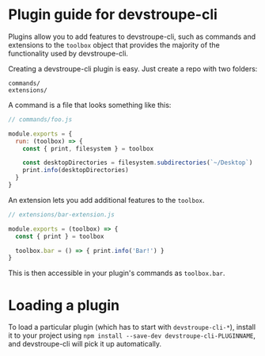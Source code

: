 # Plugin guide for devstroupe-cli

Plugins allow you to add features to devstroupe-cli, such as commands and
extensions to the `toolbox` object that provides the majority of the functionality
used by devstroupe-cli.

Creating a devstroupe-cli plugin is easy. Just create a repo with two folders:

```
commands/
extensions/
```

A command is a file that looks something like this:

```js
// commands/foo.js

module.exports = {
  run: (toolbox) => {
    const { print, filesystem } = toolbox

    const desktopDirectories = filesystem.subdirectories(`~/Desktop`)
    print.info(desktopDirectories)
  }
}
```

An extension lets you add additional features to the `toolbox`.

```js
// extensions/bar-extension.js

module.exports = (toolbox) => {
  const { print } = toolbox

  toolbox.bar = () => { print.info('Bar!') }
}
```

This is then accessible in your plugin's commands as `toolbox.bar`.

# Loading a plugin

To load a particular plugin (which has to start with `devstroupe-cli-*`),
install it to your project using `npm install --save-dev devstroupe-cli-PLUGINNAME`,
and devstroupe-cli will pick it up automatically.
